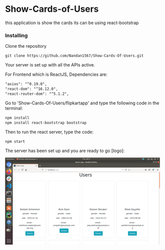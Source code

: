 # Show-Cards-of-Users
this application is show the cards 
its can be using react-bootstrap


### Installing

Clone the repository

```
git clone https://github.com/Nandan1567/Show-Cards-Of-Users.git
```

Your server is set up with all the APIs active.

For Frontend which is ReactJS,
Dependencies are: 
```
"axios": "^0.19.0",
"react-dom": "^16.12.0",
"react-router-dom": "^5.1.2",

```
Go to 'Show-Cards-Of-Users/flipkartapp' and type the following code in the terminal:

```
npm install
npm install react-bootstrap bootstrap

```
Then to run the react server, type the code:
```
npm start
```

The server has been set up and you are ready to go
[logo]:

![alt text](https://github.com/Nandan1567/Show-Cards-Of-Users/blob/master/appScreenshots/Screenshot%20from%202020-01-30%2020-17-35.png)


